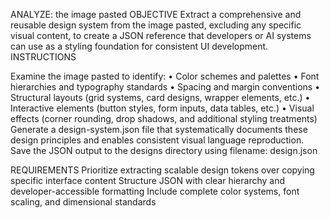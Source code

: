 ANALYZE: the image pasted
OBJECTIVE
Extract a comprehensive and reusable design system from the image pasted, excluding any specific visual content, to create a JSON reference that developers or AI systems can use as a styling foundation for consistent UI development.
INSTRUCTIONS


Examine the image pasted to identify:
• Color schemes and palettes
• Font hierarchies and typography standards
• Spacing and margin conventions
• Structural layouts (grid systems, card designs, wrapper elements, etc.)
• Interactive elements (button styles, form inputs, data tables, etc.)
• Visual effects (corner rounding, drop shadows, and additional styling treatments)
Generate a design-system.json file that systematically documents these design principles and enables consistent visual language reproduction.
Save the JSON output to the designs directory using filename: design.json


REQUIREMENTS
Prioritize extracting scalable design tokens over copying specific interface content
Structure JSON with clear hierarchy and developer-accessible formatting
Include complete color systems, font scaling, and dimensional standards

